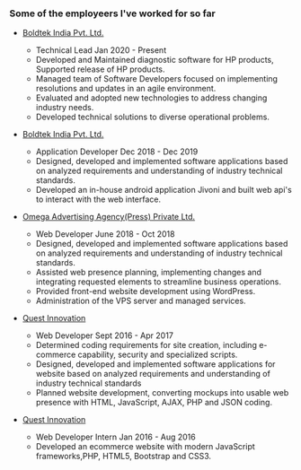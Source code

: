 ### Some of the employeers I've worked for so far

- [Boldtek India Pvt. Ltd.](https://www.boldtek.com/)
  - Technical Lead Jan 2020 - Present
  - Developed and Maintained diagnostic software for HP products, Supported release of HP products.
  - Managed team of Software Developers focused on implementing resolutions and updates in an agile environment.
  - Evaluated and adopted new technologies to address changing industry needs.
  - Developed technical solutions to diverse operational problems.

- [Boldtek India Pvt. Ltd.](https://www.boldtek.com/)
  - Application Developer Dec 2018 - Dec 2019
  - Designed, developed and implemented software applications based on analyzed requirements and understanding of industry technical standards.
  - Developed an in-house android application Jivoni and built web api's to interact with the web interface.

- [Omega Advertising Agency(Press) Private Ltd.](https://www.sentinelassam.com/)
  - Web Developer June 2018 - Oct 2018
  - Designed, developed and implemented software applications based on analyzed requirements and understanding of
industry technical standards.
  - Assisted web presence planning, implementing changes and integrating requested elements to streamline business
operations.
  - Provided front-end website development using WordPress.
  - Administration of the VPS server and managed services.

- [Quest Innovation](http://www.questinovation.com/)
    - Web Developer Sept 2016 - Apr 2017
    - Determined coding requirements for site creation, including e-commerce capability, security and specialized scripts.
    - Designed, developed and implemented software applications for website based on analyzed requirements and
understanding of industry technical standards
  - Planned website development, converting mockups into usable web presence with HTML, JavaScript, AJAX, PHP
and JSON coding.

- [Quest Innovation](http://www.questinovation.com/)
    - Web Developer Intern Jan 2016 - Aug 2016
    - Developed an ecommerce website with modern JavaScript frameworks,PHP, HTML5, Bootstrap and CSS3.